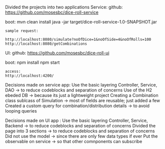 Divided the projects into two applications 
Service:
	github:
	https://github.com/mosesbc/dice-roll-service
  
  boot:
  mvn clean install
  java -jar target/dice-roll-service-1.0-SNAPSHOT.jar

	sample request:
 
	http://localhost:8080/simulate?noOfDice=1&noOfSide=4&noOfRolls=100
	http://localhost:8080/getCombinations

UI:
	github:
	https://github.com/mosesbc/dice-roll-ui
	
  boot:
  npm install
  npm start
  
	access:
	http://localhost:4200/
	
Decisions made on service app:
Use the basic layering Controller, Service, DAO -> to reduce codeblocks and separation of concerns
Use of the H2 ebeded DB -> because its just a lightweight project
Creating a Combination class sublcass of Simulation -> most of fields are reusable; just added a few
Created a custom query for combination/distribution details -> to avoid looping queries

Decisions made on UI app :
Use the basic layering Controller, Service, Backend -> to reduce codeblocks and separation of concerns
Divided the page into 3 sections -> to reduce codeblocks and separation of concerns
Did not use the model -> since there are only few data types if ever
Put the observable on service -> so that other comnponents can subscribe
